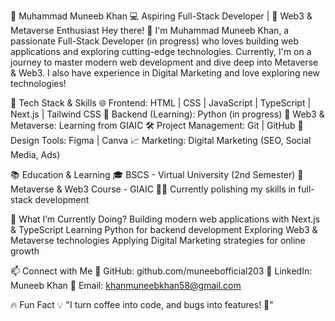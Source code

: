 📌 Muhammad Muneeb Khan
💻 Aspiring Full-Stack Developer | 🚀 Web3 & Metaverse Enthusiast
Hey there! 👋 I'm Muhammad Muneeb Khan, a passionate Full-Stack Developer (in progress) who loves building web applications and exploring cutting-edge technologies. Currently, I'm on a journey to master modern web development and dive deep into Metaverse & Web3.
 I also have experience in Digital Marketing and love exploring new technologies!

🚀 Tech Stack & Skills
🌐 Frontend: HTML | CSS | JavaScript | TypeScript | Next.js | Tailwind CSS
💾 Backend (Learning): Python (in progress)
🔗 Web3 & Metaverse: Learning from GIAIC
🛠 Project Management: Git | GitHub
🎨 Design Tools: Figma | Canva
📈 Marketing: Digital Marketing (SEO, Social Media, Ads)



📚 Education & Learning
🎓 BSCS - Virtual University (2nd Semester)
📖 Metaverse & Web3 Course - GIAIC
👨‍💻 Currently polishing my skills in full-stack development

🌱 What I’m Currently Doing?
Building modern web applications with Next.js & TypeScript
Learning Python for backend development
Exploring Web3 & Metaverse technologies
Applying Digital Marketing strategies for online growth

📫 Connect with Me
🔗 GitHub: github.com/muneebofficial203
💼 LinkedIn: Muneeb Khan
📧 Email: khanmuneebkhan58@gmail.com

🔥 Fun Fact
💡 "I turn coffee into code, and bugs into features! 🚀"
